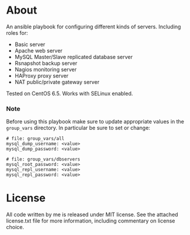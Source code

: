 About
================================================================================

An ansible playbook for configuring different kinds of servers. Including roles
for:

- Basic server
- Apache web server
- MySQL Master/Slave replicated database server
- Rsnapshot backup server
- Nagios monitoring server
- HAProxy proxy server
- NAT public/private gateway server

Tested on CentOS 6.5. Works with SELinux enabled.


### Note ###

Before using this playbook make sure to update appropriate values in the
`group_vars` directory. In particular be sure to set or change:

	# file: group_vars/all
	mysql_dump_username: <value>
	mysql_dump_password: <value>

	# file: group_vars/dbservers
	mysql_root_password: <value>
	mysql_repl_username: <value>
	mysql_repl_password: <value>

License
================================================================================

All code written by me is released under MIT license. See the attached
license.txt file for more information, including commentary on license choice.
